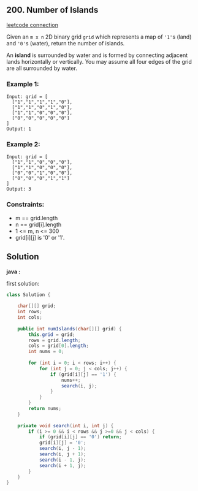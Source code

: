## 200. Number of Islands

[leetcode connection](https://leetcode.com/problems/number-of-islands/)

Given an `m x n` 2D binary grid `grid` which represents a map of `'1'`s (land) and `'0'`s (water), return the number of islands.

An **island** is surrounded by water and is formed by connecting adjacent lands horizontally or vertically. You may assume all four edges of the grid are all surrounded by water.

### Example 1:
```
Input: grid = [
  ["1","1","1","1","0"],
  ["1","1","0","1","0"],
  ["1","1","0","0","0"],
  ["0","0","0","0","0"]
]
Output: 1
```

### Example 2:
```
Input: grid = [
  ["1","1","0","0","0"],
  ["1","1","0","0","0"],
  ["0","0","1","0","0"],
  ["0","0","0","1","1"]
]
Output: 3
```

### Constraints:

* m == grid.length
* n == grid[i].length
* 1 <= m, n <= 300
* grid[i][j] is '0' or '1'.

## Solution

**java :**

first solution:
```java
class Solution {
    
    char[][] grid;
    int rows;
    int cols;
    
    public int numIslands(char[][] grid) {
        this.grid = grid;
        rows = grid.length;
        cols = grid[0].length;
        int nums = 0;
        
        for (int i = 0; i < rows; i++) {
            for (int j = 0; j < cols; j++) {
                if (grid[i][j] == '1') {
                    nums++;
                    search(i, j);
                }
            }
        }
        return nums;
    }
    
    private void search(int i, int j) {
        if (i >= 0 && i < rows && j >=0 && j < cols) {
            if (grid[i][j] == '0') return;
            grid[i][j] = '0';
            search(i, j - 1);
            search(i, j + 1);
            search(i - 1, j);
            search(i + 1, j);
        }
    }
}
```